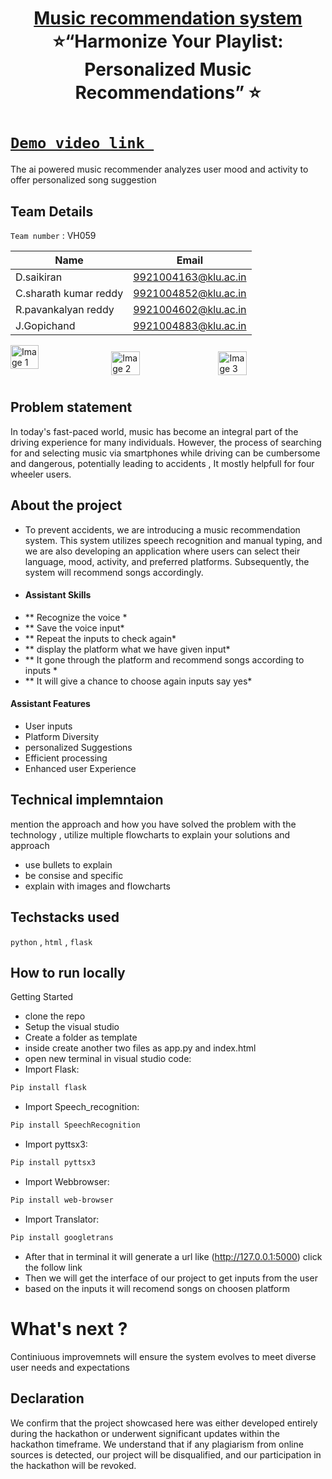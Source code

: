 <h1 align="center" style="border-bottom: none">
    <b>
        <a href="https://www.google.com"> Music recommendation system </a><br>
    </b>
      ⭐️“Harmonize Your Playlist: Personalized Music Recommendations”  ⭐️ <br>
</h1>

#  [`Demo video link `](https://github.com/Sharath78s/Vashisht-hackathon-VHO59/tree/main) 
The ai powered music recommender analyzes user mood and activity to offer personalized song suggestion

## Team Details
`Team number` : VH059

| Name                  | Email           | 
|-----------------------|----------------------|
|D.saikiran             | 9921004163@klu.ac.in |  
| C.sharath kumar reddy | 9921004852@klu.ac.in |  
| R.pavankalyan reddy   | 9921004602@klu.ac.in |  
| J.Gopichand           | 9921004883@klu.ac.in |


<div style="display: flex; flex-wrap: wrap;">
    <img src="https://github.com/Sharath78s/Vashisht-hackathon-Music-recommendation-system/blob/main/output/img%20output.jpeg" alt="Image 1" style="width: 30%; right-margin: 10px;">
    <img src="https://github.com/Sharath78s/Vashisht-hackathon-Music-recommendation-system/blob/main/output/img.jpeg" alt="Image 2" style="width: 30%; margin: 10px;">
    <img src="https://github.com/Sharath78s/Vashisht-hackathon-Music-recommendation-system/blob/main/output/img1.jpeg" alt="Image 3" style="width: 30%; margin: 10px;">
   
</div>


## Problem statement 
In today's fast-paced world, music has become an integral part of the driving experience for many individuals. However, the process of searching for and selecting music via smartphones while driving can be cumbersome and dangerous, potentially leading to accidents  , It mostly helpfull for four wheeler users.


## About the project
* To prevent accidents, we are introducing a music recommendation system. This system utilizes speech recognition and manual typing, and we are also developing an application where users can select their language, mood, activity, and preferred platforms. Subsequently, the system will recommend songs accordingly.
* #### Assistant Skills 
* ** Recognize the voice *
* ** Save the voice input*
* ** Repeat the inputs to check again*
* ** display the platform what we have given input*
* ** It gone through the platform and recommend songs according to inputs *
* ** It will give a chance to choose again inputs say yes*

#### Assistant Features
* User inputs
* Platform Diversity
* personalized Suggestions
* Efficient processing
* Enhanced user Experience


## Technical implemntaion 
mention the approach and how you have solved the problem with the technology , utilize multiple flowcharts to explain your solutions and approach
- use bullets to explain
- be consise and specific
- explain with images and flowcharts

## Techstacks used 
`python` , `html` , `flask` 


## How to run locally 
 Getting Started
* clone the repo 
* Setup the visual studio 
* Create a folder as template
* inside create another two files as app.py and index.html
* open new terminal in visual studio code:
* Import Flask:
```bash
Pip install flask
```
* Import Speech_recognition:
```bash
Pip install SpeechRecognition
```
* Import pyttsx3:
```bash
Pip install pyttsx3
```
* Import Webbrowser:
```bash
Pip install web-browser
```
* Import Translator:
```bash
Pip install googletrans
```
* After that in terminal it will generate a url like (http://127.0.0.1:5000) click the follow link
* Then we will get the interface of our project to get inputs from the user
* based on the inputs it will recomend songs on choosen platform


# What's next ?
Continiuous improvemnets will ensure the system evolves to meet diverse user needs and expectations

## Declaration
We confirm that the project showcased here was either developed entirely during the hackathon or underwent significant updates within the hackathon timeframe. We understand that if any plagiarism from online sources is detected, our project will be disqualified, and our participation in the hackathon will be revoked.


  


